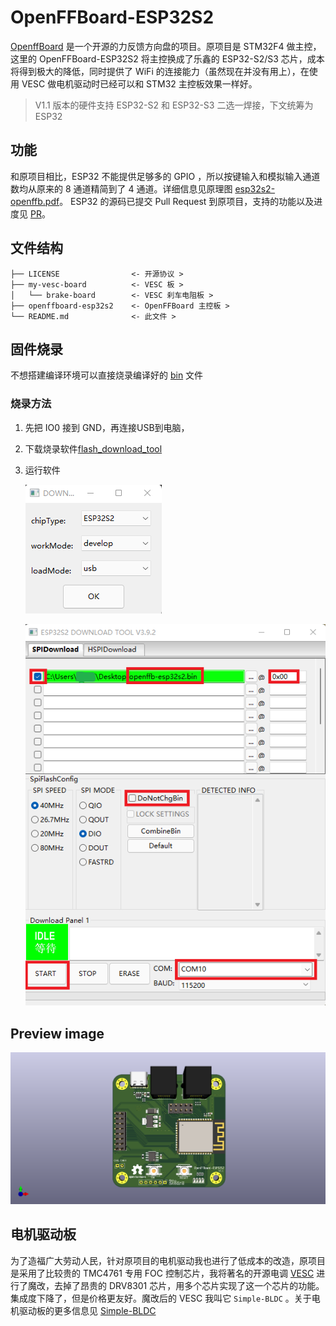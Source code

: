 # OpenFFBoard-ESP32S2

[OpenffBoard](https://github.com/Ultrawipf/OpenFFBoard) 是一个开源的力反馈方向盘的项目。原项目是 STM32F4 做主控，这里的 OpenFFBoard-ESP32S2 将主控换成了乐鑫的 ESP32-S2/S3 芯片，成本将得到极大的降低，同时提供了 WiFi 的连接能力（虽然现在并没有用上），在使用 VESC 做电机驱动时已经可以和 STM32 主控板效果一样好。

> V1.1 版本的硬件支持 ESP32-S2 和 ESP32-S3 二选一焊接，下文统筹为 ESP32

## 功能

和原项目相比，ESP32 不能提供足够多的 GPIO ，所以按键输入和模拟输入通道数均从原来的 8 通道精简到了 4 通道。详细信息见原理图 [esp32s2-openffb.pdf](openffboard-esp32s2/esp32s2-openffb.pdf)。
ESP32 的源码已提交 Pull Request 到原项目，支持的功能以及进度见 [PR](https://github.com/Ultrawipf/OpenFFBoard/pull/46)。

## 文件结构

```
├── LICENSE                <- 开源协议 >
├── my-vesc-board          <- VESC 板 >
│   └── brake-board        <- VESC 刹车电阻板 >
├── openffboard-esp32s2    <- OpenFFBoard 主控板 >
└── README.md              <- 此文件 >
```

## 固件烧录

不想搭建编译环境可以直接烧录编译好的 [bin](https://github.com/TDA-2030/OpenFFBoard/blob/feature/add_esp32s2/Firmware/Targets/ESP32SX/openffb-esp32s2.bin) 文件 

### 烧录方法

1. 先把 IO0 接到 GND，再连接USB到电脑，
2. 下载烧录软件[flash_download_tool](https://www.espressif.com/sites/default/files/tools/flash_download_tool_3.9.2.zip)
3. 运行软件

    ![download_1](download_1.png)

    ![download_2](download_2.png)

## Preview image

![front](openffboard-esp32s2/picture/esp32s2-openffb.png)

## 电机驱动板

为了造福广大劳动人民，针对原项目的电机驱动我也进行了低成本的改造，原项目是采用了比较贵的 TMC4761 专用 FOC 控制芯片，我将著名的开源电调 [VESC](https://vesc-project.com/) 进行了魔改，去掉了昂贵的 DRV8301 芯片，用多个芯片实现了这一个芯片的功能。集成度下降了，但是价格更友好。魔改后的 VESC 我叫它 `Simple-BLDC` 。关于电机驱动板的更多信息见 [Simple-BLDC](my-vesc-board/README.md)
